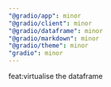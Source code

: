 ```yaml
---
"@gradio/app": minor
"@gradio/client": minor
"@gradio/dataframe": minor
"@gradio/markdown": minor
"@gradio/theme": minor
"gradio": minor
---
```


feat:virtualise the dataframe
